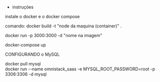 - instruções

instale o docker e o docker compose

comando: docker build -t "node da maquina (container)" .

<!-- o ponto é onde esta localizado o docker file  -->

<!-- quando rodar a porta 3000 no navegador, vai chamar a porta 3000 no container  -->
<!-- -d imagem que sta utilizando -->

docker run -p 3000:3000 -d "nome na imagem"

docker-compose up

CONFIGURANDO o MySQL

docker pull mysql  
docker run --name omnistack_saas -e MYSQL_ROOT_PASSWORD=root -p 3306:3306 -d mysql
